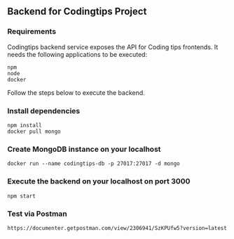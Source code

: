 ## Backend for Codingtips Project

### Requirements

Codingtips backend service exposes the API for Coding tips frontends.
It needs the following applications to be executed:

```
npm
node
docker
```

Follow the steps below to execute the backend.

### Install dependencies

```
npm install
docker pull mongo
```

### Create MongoDB instance on your localhost

```
docker run --name codingtips-db -p 27017:27017 -d mongo
```

### Execute the backend on your localhost on port 3000

```
npm start
```

### Test via Postman

```
https://documenter.getpostman.com/view/2306941/SzKPUfw5?version=latest
```

